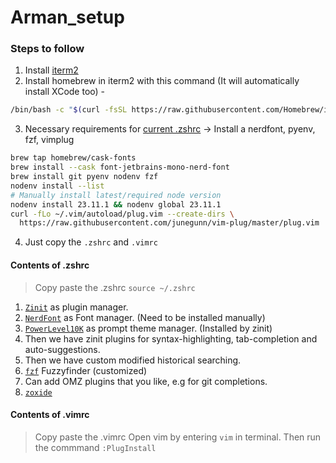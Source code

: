 # Arman_setup

### Steps to follow
1. Install [iterm2](https://iterm2.com/)
2. Install homebrew in iterm2 with this command (It will automatically install XCode too) - 
```bash
/bin/bash -c "$(curl -fsSL https://raw.githubusercontent.com/Homebrew/install/HEAD/install.sh)"
```
3. Necessary requirements for [current .zshrc](#contents-of-zshrc) &rarr; Install a nerdfont, pyenv, fzf, vimplug
```bash
brew tap homebrew/cask-fonts
brew install --cask font-jetbrains-mono-nerd-font
brew install git pyenv nodenv fzf
nodenv install --list
# Manually install latest/required node version
nodenv install 23.11.1 && nodenv global 23.11.1
curl -fLo ~/.vim/autoload/plug.vim --create-dirs \
  https://raw.githubusercontent.com/junegunn/vim-plug/master/plug.vim
``` 
4. Just copy the `.zshrc` and `.vimrc`


#### Contents of .zshrc
> Copy paste the .zshrc
> `source ~/.zshrc`
1. [`Zinit`](https://github.com/zdharma-continuum/zinit) as plugin manager.
2. [`NerdFont`]() as Font manager. (Need to be installed manually)
3. [`PowerLevel10K`]() as prompt theme manager. (Installed by zinit)
4. Then we have zinit plugins for syntax-highlighting, tab-completion and auto-suggestions.
5. Then we have custom modified historical searching.
6. [`fzf`]() Fuzzyfinder (customized)
7. Can add OMZ plugins that you like, e.g for git completions.
8. [`zoxide`]()


#### Contents of .vimrc
> Copy paste the .vimrc
> Open vim by entering `vim` in terminal. Then run the commmand `:PlugInstall`